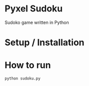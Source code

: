 
# Pyxel Sudoku

Sudoko game written in Python

# Setup / Installation



# How to run

```
python sudoku.py
```


